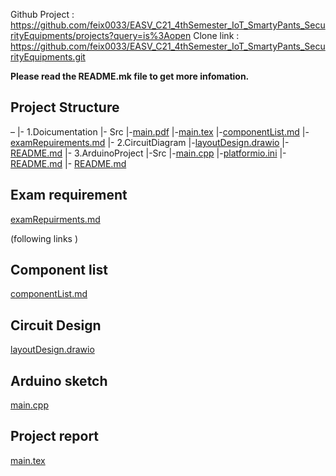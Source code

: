 





Github Project : https://github.com/feix0033/EASV_C21_4thSemester_IoT_SmartyPants_SecurityEquipments/projects?query=is%3Aopen
Clone link : https://github.com/feix0033/EASV_C21_4thSemester_IoT_SmartyPants_SecurityEquipments.git

**Please read the README.mk file to get more infomation.**

## Project Structure

–
|- 1.Doicumentation
    |- Src
        |-[main.pdf](1.Documentation%2Fout%2Fmain.pdf)
        |-[main.tex](1.Documentation%2Fsrc%2Fmain.tex)
        |-[componentList.md](1.Documentation%2Fsrc%2FcomponentList.md)
        |-[examRepuirements.md](1.Documentation%2Fsrc%2FexamRepuirements.md)
|- 2.CircuitDiagram
    |-[layoutDesign.drawio](2.CircuitDiagram%2FlayoutDesign.drawio)
    |-[README.md](2.CircuitDiagram%2FREADME.md)
|- 3.ArduinoProject
    |-Src
        |-[main.cpp](3.ArduinoProject%2Fsrc%2Fmain.cpp)
    |-[platformio.ini](3.ArduinoProject%2Fplatformio.ini)
    |-[README.md](3.ArduinoProject%2FREADME.md)
|- [README.md](README.md)


## Exam requirement
[examRepuirments.md](1.Documentation%2Fsrc%2FexamRepuirments.md)

(following links )
## Component list
[componentList.md](1.Documentation%2Fsrc%2FcomponentList.md)

## Circuit Design
[layoutDesign.drawio](2.CircuitDiagram%2FlayoutDesign.drawio)

## Arduino sketch
[main.cpp](3.ArduinoProject%2Fsrc%2Fmain.cpp)

## Project report
[main.tex](1.Documentation%2Fsrc%2Fmain.tex)


